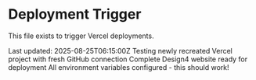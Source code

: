 # Deployment Trigger

This file exists to trigger Vercel deployments.

Last updated: 2025-08-25T06:15:00Z
Testing newly recreated Vercel project with fresh GitHub connection
Complete Design4 website ready for deployment
All environment variables configured - this should work!